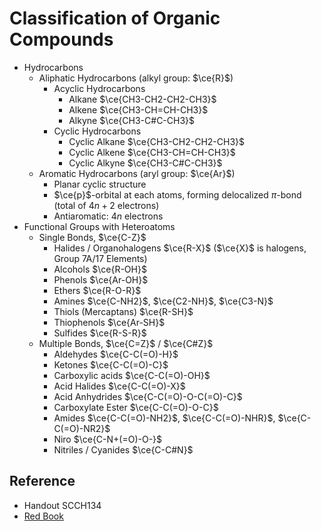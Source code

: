 # Classification of Organic Compounds

* Hydrocarbons
  * Aliphatic Hydrocarbons (alkyl group: $\ce{R}$)
    * Acyclic Hydrocarbons
      * Alkane $\ce{CH3-CH2-CH2-CH3}$
      * Alkene $\ce{CH3-CH=CH-CH3}$
      * Alkyne $\ce{CH3-C#C-CH3}$
    * Cyclic Hydrocarbons
      * Cyclic Alkane $\ce{CH3-CH2-CH2-CH3}$
      * Cyclic Alkene $\ce{CH3-CH=CH-CH3}$
      * Cyclic Alkyne $\ce{CH3-C#C-CH3}$
  * Aromatic Hydrocarbons (aryl group: $\ce{Ar}$)
    * Planar cyclic structure
    * $\ce{p}$-orbital at each atoms, forming delocalized $\pi$-bond (total of $4n+2$ electrons)
    * Antiaromatic: $4n$ electrons
* Functional Groups with Heteroatoms
  * Single Bonds, $\ce{C-Z}$
    * Halides / Organohalogens $\ce{R-X}$ ($\ce{X}$ is halogens, Group 7A/17 Elements)
    * Alcohols $\ce{R-OH}$
    * Phenols $\ce{Ar-OH}$
    * Ethers $\ce{R-O-R}$
    * Amines $\ce{C-NH2}$, $\ce{C2-NH}$, $\ce{C3-N}$
    * Thiols (Mercaptans) $\ce{R-SH}$
    * Thiophenols $\ce{Ar-SH}$
    * Sulfides $\ce{R-S-R}$
  * Multiple Bonds, $\ce{C=Z}$ / $\ce{C#Z}$
    * Aldehydes $\ce{C-C(=O)-H}$
    * Ketones $\ce{C-C(=O)-C}$
    * Carboxylic acids $\ce{C-C(=O)-OH}$
    * Acid Halides $\ce{C-C(=O)-X}$
    * Acid Anhydrides $\ce{C-C(=O)-O-C(=O)-C}$
    * Carboxylate Ester $\ce{C-C(=O)-O-C}$
    * Amides $\ce{C-C(=O)-NH2}$, $\ce{C-C(=O)-NHR}$, $\ce{C-C(=O)-NR2}$
    * Niro $\ce{C-N+(=O)-O-}$
    * Nitriles / Cyanides $\ce{C-C#N}$

## Reference

* Handout SCCH134
* [Red Book](../../Reference/Organic%20Chemistry.md)
